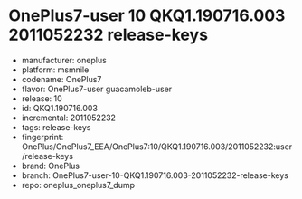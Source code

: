 # OnePlus7-user 10 QKQ1.190716.003 2011052232 release-keys
- manufacturer: oneplus
- platform: msmnile
- codename: OnePlus7
- flavor: OnePlus7-user
guacamoleb-user
- release: 10
- id: QKQ1.190716.003
- incremental: 2011052232
- tags: release-keys
- fingerprint: OnePlus/OnePlus7_EEA/OnePlus7:10/QKQ1.190716.003/2011052232:user/release-keys
- brand: OnePlus
- branch: OnePlus7-user-10-QKQ1.190716.003-2011052232-release-keys
- repo: oneplus_oneplus7_dump

